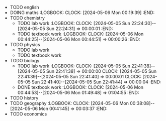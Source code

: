 - TODO english
- DOING maths
  :LOGBOOK:
  CLOCK: [2024-05-06 Mon 00:19:39]
  :END:
- TODO chemistry
	- TODO lab work
	  :LOGBOOK:
	  CLOCK: [2024-05-05 Sun 22:24:30]--[2024-05-05 Sun 22:24:31] =>  00:00:01
	  :END:
	- TODO textbook work
	  :LOGBOOK:
	  CLOCK: [2024-05-06 Mon 00:44:25]--[2024-05-06 Mon 00:44:51] =>  00:00:26
	  :END:
- TODO physics
	- TODO lab work
	- TODO textbook work
- TODO biology
	- TODO lab work
	  :LOGBOOK:
	  CLOCK: [2024-05-05 Sun 22:41:38]--[2024-05-05 Sun 22:41:38] =>  00:00:00
	  CLOCK: [2024-05-05 Sun 22:41:39]--[2024-05-05 Sun 22:41:40] =>  00:00:01
	  CLOCK: [2024-05-05 Sun 22:41:40]--[2024-05-05 Sun 22:41:44] =>  00:00:04
	  :END:
	- DONE textbook work
	  :LOGBOOK:
	  CLOCK: [2024-05-06 Mon 00:44:53]--[2024-05-06 Mon 01:49:48] =>  01:04:55
	  :END:
- TODO history
- TODO geography
  :LOGBOOK:
  CLOCK: [2024-05-06 Mon 00:38:08]--[2024-05-06 Mon 00:41:45] =>  00:03:37
  :END:
- TODO economics